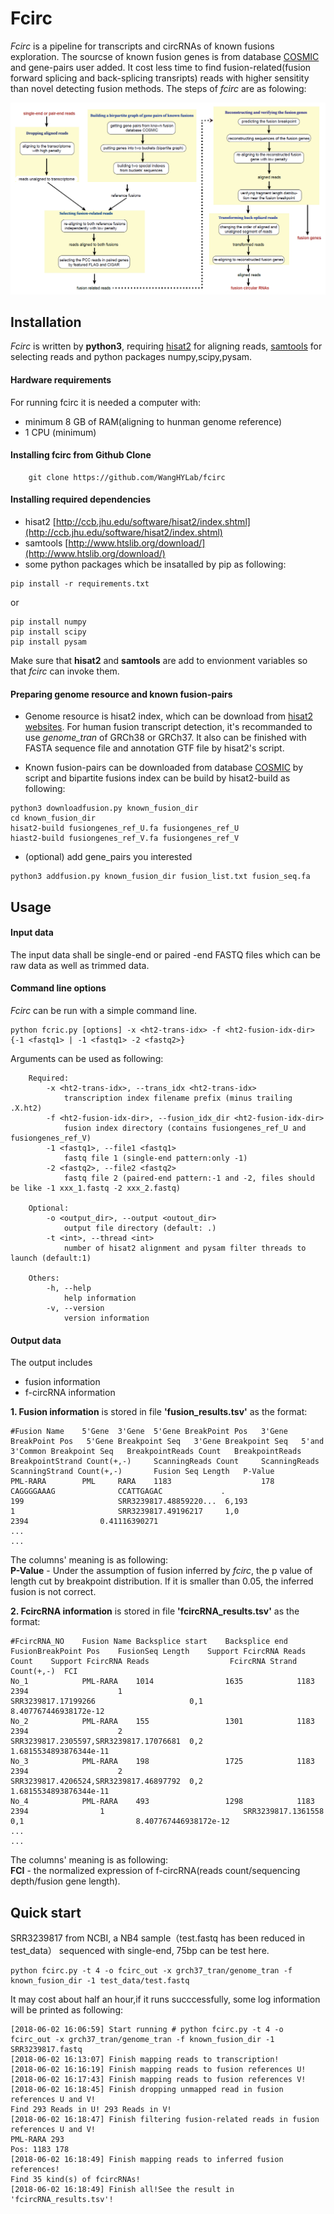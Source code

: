 # Fcirc
*Fcirc* is a pipeline for transcripts and circRNAs of known fusions exploration. The sourcse of known fusion genes is from database [COSMIC](https://cancer.sanger.ac.uk/cosmic/fusion) and gene-pairs user added. It cost less time to find fusion-related(fusion forward splicing and back-splicing transripts) reads with higher sensitity than novel detecting fusion methods. The steps of *fcirc* are as folowing:

![image](https://github.com/WangHYLab/fcirc/raw/master/ppl.png)

## Installation
*Fcirc* is written by **python3**, requiring [hisat2](http://ccb.jhu.edu/software/hisat2/index.shtml) for aligning reads, [samtools](http://www.htslib.org/download/) for selecting reads and python packages numpy,scipy,pysam.
#### Hardware requirements
For running fcirc it is needed a computer with:
* minimum 8 GB of RAM(aligning to hunman genome reference)
* 1 CPU (minimum)

#### Installing fcirc from Github Clone
```
    git clone https://github.com/WangHYLab/fcirc
```
#### Installing required dependencies
* hisat2 [http://ccb.jhu.edu/software/hisat2/index.shtml](http://ccb.jhu.edu/software/hisat2/index.shtml)
* samtools [http://www.htslib.org/download/](http://www.htslib.org/download/)
* some python packages which be insatalled by pip as following:
```
pip install -r requirements.txt
```
or
```
pip install numpy
pip install scipy
pip install pysam
```
Make sure that **hisat2** and **samtools** are add to envionment variables so that *fcirc* can invoke them.

#### Preparing genome resource and known fusion-pairs
* Genome resource is hisat2 index, which can be download from [hisat2 websites](http://ccb.jhu.edu/software/hisat2/index.shtml). For human fusion transcript detection, it's recommanded to use *genome_tran* of GRCh38 or GRCh37. It also can be finished with FASTA sequence file and annotation GTF file by hisat2's script.

* Known fusion-pairs can be downloaded from database [COSMIC](https://cancer.sanger.ac.uk/cosmic/fusion) by script and bipartite fusions index can be build by hisat2-build as following:
```
python3 downloadfusion.py known_fusion_dir
cd known_fusion_dir
hisat2-build fusiongenes_ref_U.fa fusiongenes_ref_U
hiast2-build fusiongenes_ref_V.fa fusiongenes_ref_V
```

* (optional) add gene_pairs you interested
```
python3 addfusion.py known_fusion_dir fusion_list.txt fusion_seq.fa 
```
## Usage
#### Input data
The input data shall be single-end or paired -end FASTQ files which can be raw data as well as trimmed data.

#### Command line options
*Fcirc* can be run with a simple command line.
```
python fcric.py [options] -x <ht2-trans-idx> -f <ht2-fusion-idx-dir> {-1 <fastq1> | -1 <fastq1> -2 <fastq2>} 
```
Arguments can be used as following:
```
    Required:
        -x <ht2-trans-idx>, --trans_idx <ht2-trans-idx>
            transcription index filename prefix (minus trailing .X.ht2)
        -f <ht2-fusion-idx-dir>, --fusion_idx_dir <ht2-fusion-idx-dir>
            fusion index directory (contains fusiongenes_ref_U and fusiongenes_ref_V)
        -1 <fastq1>, --file1 <fastq1>
            fastq file 1 (single-end pattern:only -1)
        -2 <fastq2>, --file2 <fastq2>
            fastq file 2 (paired-end pattern:-1 and -2, files should be like -1 xxx_1.fastq -2 xxx_2.fastq)

    Optional:     
        -o <output_dir>, --output <outout_dir>
            output file directory (default: .)
        -t <int>, --thread <int>
            number of hisat2 alignment and pysam filter threads to launch (default:1)    

    Others:
        -h, --help
            help information  
        -v, --version
            version information 
```

#### Output data
The output includes 
* fusion information
* f-circRNA information

**1. Fusion information** is stored in file **'fusion_results.tsv'** as the format:
```
#Fusion Name    5'Gene  3'Gene  5'Gene BreakPoint Pos   3'Gene BreakPoint Pos   5'Gene Breakpoint Seq   3'Gene Breakpoint Seq   5'and 3'Common Breakpoint Seq   BreakpointReads Count   BreakpointReads         BreakpointStrand Count(+,-)     ScanningReads Count     ScanningReads           ScanningStrand Count(+,-)       Fusion Seq Length   P-Value
PML-RARA        PML     RARA    1183                    178                      CAGGGGAAAG              CCATTGAGAC             .                               199                     SRR3239817.48859220...  6,193                           1                       SRR3239817.49196217     1,0                             2394                0.41116390271
...
...
```
The columns' meaning is as following:  
**P-Value** - Under the assumption of fusion inferred by *fcirc*, the p value of length cut by breakpoint distribution. If it is smaller than 0.05, the inferred fusion is not correct.


**2. FcircRNA information** is stored in file **'fcircRNA_results.tsv'** as the format:
```
#FcircRNA_NO	Fusion Name	Backsplice start	Backsplice end	FusionBreakPoint Pos	FusionSeq Length	Support FcircRNA Reads Count	Support FcircRNA Reads	                FcircRNA Strand Count(+,-)	FCI
No_1        	PML-RARA	1014            	1635	        1183	                2394	            	1	                            SRR3239817.17199266	                    0,1	                        8.407767446938172e-12
No_2	        PML-RARA	155	                1301        	1183	                2394	            	2	                            SRR3239817.2305597,SRR3239817.17076681  0,2	                        1.6815534893876344e-11
No_3        	PML-RARA	198	                1725	        1183	                2394	            	2	                            SRR3239817.4206524,SRR3239817.46897792	0,2	                        1.6815534893876344e-11
No_4        	PML-RARA	493	                1298	        1183	                2394            	1	                            SRR3239817.1361558                  	0,1	                        8.407767446938172e-12
...
...
```
The columns' meaning is as following:  
**FCI** - the normalized expression of f-circRNA(reads count/sequencing depth/fusion gene length). 

## Quick start
SRR3239817 from NCBI, a NB4 sample（test.fastq has been reduced in test_data） sequenced with single-end, 75bp can be test here.
```
python fcirc.py -t 4 -o fcirc_out -x grch37_tran/genome_tran -f known_fusion_dir -1 test_data/test.fastq
```
It may cost about half an hour,if it runs succcessfully, some log information will be printed as following:
```
[2018-06-02 16:06:59] Start running # python fcirc.py -t 4 -o fcirc_out -x grch37_tran/genome_tran -f known_fusion_dir -1 SRR3239817.fastq
[2018-06-02 16:13:07] Finish mapping reads to transcription!
[2018-06-02 16:16:19] Finish mapping reads to fusion references U!
[2018-06-02 16:17:43] Finish mapping reads to fusion references V!
[2018-06-02 16:18:45] Finish dropping unmapped read in fusion references U and V!
Find 293 Reads in U! 293 Reads in V!
[2018-06-02 16:18:47] Finish filtering fusion-related reads in fusion references U and V!
PML-RARA 293
Pos: 1183 178
[2018-06-02 16:18:49] Finish mapping reads to inferred fusion references!
Find 35 kind(s) of fcircRNAs!
[2018-06-02 16:18:49] Finish all!See the result in 'fcircRNA_results.tsv'!
```

